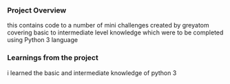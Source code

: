 ### Project Overview

 this contains code to a number of mini challenges created by greyatom covering basic to intermediate level knowledge  which were to be completed using Python 3 language


### Learnings from the project

 i learned the basic and intermediate knowledge of python 3


